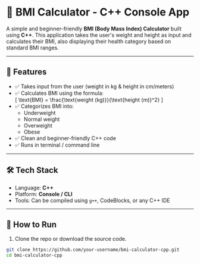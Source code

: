 # 🧮 BMI Calculator - C++ Console App

A simple and beginner-friendly **BMI (Body Mass Index) Calculator** built using **C++**. This application takes the user's weight and height as input and calculates their BMI, also displaying their health category based on standard BMI ranges.

---

## 📌 Features

- ✅ Takes input from the user (weight in kg & height in cm/meters)
- ✅ Calculates BMI using the formula:  
  \[
  \text{BMI} = \frac{\text{weight (kg)}}{\text{height (m)}^2}
  \]
- ✅ Categorizes BMI into:
  - Underweight
  - Normal weight
  - Overweight
  - Obese
- ✅ Clean and beginner-friendly C++ code
- ✅ Runs in terminal / command line

---

## 🛠️ Tech Stack

- Language: **C++**
- Platform: **Console / CLI**
- Tools: Can be compiled using `g++`, CodeBlocks, or any C++ IDE

---

## 🚀 How to Run

1. Clone the repo or download the source code.

```bash
git clone https://github.com/your-username/bmi-calculator-cpp.git
cd bmi-calculator-cpp

